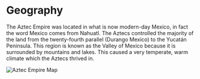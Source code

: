 # Geography

The Aztec Empire was located in what is now modern-day Mexico, in fact the word Mexico comes from Nahuatl. The Aztecs controlled the majority of the land from the twenty-fourth parallel (Durango Mexico) to the Yucatán Peninsula. This region is known as the Valley of Mexico because it is surrounded by mountains and lakes. This caused a very temperate, warm climate which the Aztecs thrived in.

![Aztec Empire Map](https://maps-mexico-city.com/img/0/aztec-cities-map.jpg)

